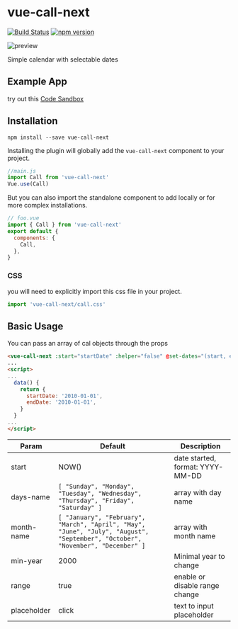 # vue-call-next

[![Build Status](https://travis-ci.org/s00d/vue-call-next.svg?branch=master)](https://travis-ci.org/s00d/vue-call-next)
[![npm version](https://badge.fury.io/js/vue-call-next.svg)](https://badge.fury.io/js/vue-call-next)

![preview](https://s2.gifyu.com/images/image65236dec4b3e998b.gif)

Simple calendar with selectable dates

## Example App
try out this [Code Sandbox](https://codesandbox.io/s/qy7jjvn24)

## Installation
```
npm install --save vue-call-next
```

Installing the plugin will globally add the `vue-call-next` component to your project.

```js
//main.js
import Call from 'vue-call-next'
Vue.use(Call)
```

But you can also import the standalone component to add locally or for more complex installations.

```js
// foo.vue
import { Call } from 'vue-call-next'
export default {
  components: {
    Call,
  },
}
```

### CSS
you will need to explicitly import this css file in your project.
```js
import 'vue-call-next/call.css'
```

## Basic Usage

You can pass an array of cal objects through the props

```html
<vue-call-next :start="startDate" :helper="false" @set-dates="(start, end) => {startDate = start; endDate = end}" placeholder="change" />
...
<script>
...
  data() {
    return {
      startDate: '2010-01-01',
      endDate: '2010-01-01',
    }
  }
...
</script>
```
Param | Default | Description
------ | ------ | ------
start | NOW() | date started, format: YYYY-MM-DD
days-name | ```[ "Sunday", "Monday", "Tuesday", "Wednesday", "Thursday", "Friday", "Saturday" ]``` | array with day name
month-name | ```[ "January", "February", "March", "April", "May", "June", "July", "August", "September", "October", "November", "December" ]``` | array with month name
min-year | 2000 | Minimal year to change
range | true | enable or disable range change
placeholder | click | text to input placeholder